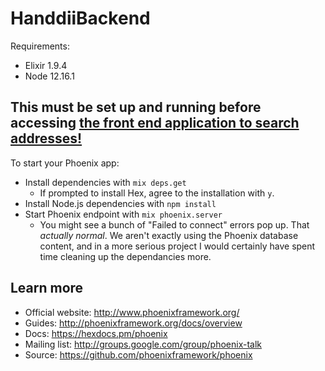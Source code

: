 # HanddiiBackend

Requirements:

  * Elixir 1.9.4
  * Node 12.16.1

## This must be set up and running before accessing [the front end application to search addresses!](https://github.com/veliandev/handdii-search)

To start your Phoenix app:

  * Install dependencies with `mix deps.get`
    * If prompted to install Hex, agree to the installation with `y`.
  * Install Node.js dependencies with `npm install`
  * Start Phoenix endpoint with `mix phoenix.server`
    * You might see a bunch of "Failed to connect" errors pop up. That _actually normal_. We aren't exactly using the Phoenix database content, and in a more serious project I would certainly have spent time cleaning up the dependancies more.

## Learn more

  * Official website: http://www.phoenixframework.org/
  * Guides: http://phoenixframework.org/docs/overview
  * Docs: https://hexdocs.pm/phoenix
  * Mailing list: http://groups.google.com/group/phoenix-talk
  * Source: https://github.com/phoenixframework/phoenix

